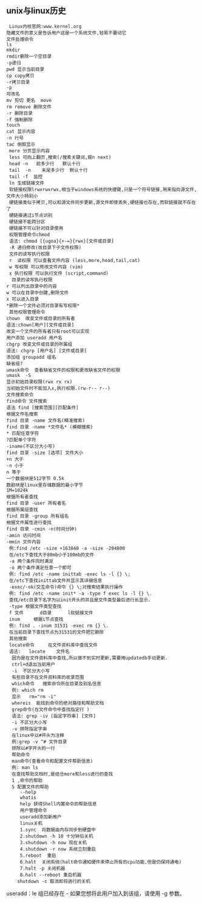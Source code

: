 ## unix与linux历史
	 Linux内核官网:www.kernel.org
	隐藏文件的意义是告诉用户这是一个系统文件,轻易不要动它
	文件处理命令
	ls
	mkdir
	rmdir删除一个空目录
	-p递归
	pwd 显示当前目录
	cp copy拷贝
	-r拷贝目录
	-p
	可改名
	mv 剪切 更名  move
	rm remove 删除文件
	-r 删除目录
	-f 强制删除
	touch 
	cat 显示内容
	-n 行号
	tac 倒叙显示
	 more 分页显示内容
	 less 可向上翻页,搜索(/搜索关键词,摁n next)
	 head -n   前多少行   默认十行
	 tail  -n    末尾多少行  默认十行
	 tail -f  监控
	 ln 生成链接文件
	 软链接权限lrwxrwxrwx,相当于windows系统的快捷键,只是一个符号链接,用来指向源文件,文件大小特别小
	 硬链接类似于拷贝,可以和源文件同步更新,源文件即使丢失,硬链接也存在,而软链接就不存在了
	 硬链接通过i节点识别
	 硬链接不能跨分区
	 硬链接不可以针对目录使用
	 权限管理命令chmod
	 语法: chmod [{ugoa}{+-=}{rwx}[文件或目录]
	 -R 递归修改(改目录下子文件权限)
	 文件的读写执行权限
	 r  读权限 可以查看文件内容 (less,more,head,tail,cat)
	 w 写权限 可以修改文件内容 (vim)
	 x 执行权限 可以执行文件 (script,command)
	  目录的读写执行权限
	r 可以列出目录中的内容
	w 可以在目录中创建,删除文件
	x 可以进入目录
	*删除一个文件必须对目录有写权限*
	 其他权限管理命令
	chown  改变文件或目录的所有者
	语法:chown[用户][文件或目录]
	改变一个文件的所有者只有root可以实现
	用户添加 useradd 用户名
	chgrp 改变文件或目录的所属组
	语法: chgrp [用户名] [文件或目录]
	添加组 groupadd 组名
	缺省组?
	umask命令  查看缺省文件的权限和更改缺省文件的权限
	umask  -S
	显示初始目录权限(rwx rx rx)
	当初始文件时不能加入x,执行权限.(rw-r-- r--) 
	文件搜索命令
	find命令 文件搜索
	语法 find [搜索范围][匹配条件]
	根据文件名搜索
	find 目录 -name 文件名(精准搜索)
	find 目录 -name *文件名* (模糊搜索)
	* 匹配任意字符
	?匹配单个字符
	-iname(不区分大小写)
	find 目录 -size [选项] 文件大小
	+n 大于
	-n 小于
	n 等于
	一个数据块是512字节 0.5k
	数剧块是linux里存储数据的最小字节
	1M=1024k
	根据所有者查找
	find 目录 -user 所有者名
	根据所属组查找
	find 目录 -group 所有组名
	根据文件属性进行查找
	find 目录 -cmin -n(时间分钟)
	-amin 访问时间
	-mmin 文件内容
	 例:find /etc -size +163840 -a -size -204800
	 在/etc下查找大于80mb小于100mb的文件
	 -a 两个条件同时满足
	 -o 两个条件满足任意一个即可
	 例: find /etc -name inittab -exec ls -l {} \;
	 在/etc下查找inittab文件并显示其详细信息
	 -exec/-ok(交互命令)命令 {} \;对搜索结果执行操作
	 例: find /etc -name init* -a -type f exec ls -l {} \.
	 查找/etc目录下名字为以init开头的并且是文件类型最后进行长显示.
	 -type 根据文件类型查找
	 f 文件      d目录      l软链接文件
	 inum     根据i节点查找
	 例: find . -inum 31531 -exec rm {} \.
	 在当前目录下查找节点为31531的文件把它删除
	 其他搜索
	 locate命令     在文件资料库中查找文件
	 语法:   locate    文件名
	  因为是在文件资料库中查找,所以做不到实时更新,需要用updatedb手动更新.
	  ctrl+d退出当前用户
	  -i  不区分大小写
	  有些目录不在文件资料库的收录范围
	  which命令   搜索命令所在目录及别名信息
	  例: which rm
	  显示   rm="rm -i"
	  whereis  能找到命令的绝对路径和帮助文档
	  grep命令(在文件命令中查找指定行 )
	  语法: grep -iv [指定字符串] [文件]
	  -i 不区分大小写
	  -v 排除指定字串
	  在linux中以#开头为注释
	  例:grep -v ^# 文件目录
	  排除以#字开头的一行
	  帮助命令
	  man命令(查看命令和配置文件帮助信息)
	  例: man ls
	  在查找帮助文档时,是结合more和less进行的查找
	  1 ,命令的帮助
	  5 配置文件的帮助
	     --help 
	     whatis
	     help 获得Shell内置命令的帮助信息
	     用户管理命令
	     useradd添加新用户
	     linux关机
	     1.sync  将数据由内存同步到硬盘中
	     2.shutdown -h 10 十分钟后关机
	     3.shutdown -h now 现在关机
	     4.shutdown -r now 系统立刻重启
	     5.reboot  重启
	     6.halt  关闭系统(halt命令通知硬件来停止所有的cpu功能,但是仍保持通电)
	     7.halt -p 关闭机器
	     8.halt --reboot 重启机器
		shutdown -c 取消即将进行的关机
useradd：le 组已经存在 - 如果您想将此用户加入到该组，请使用 -g 参数。

​		
​		

​	 
​	 
​	 

​	
​	
​	








